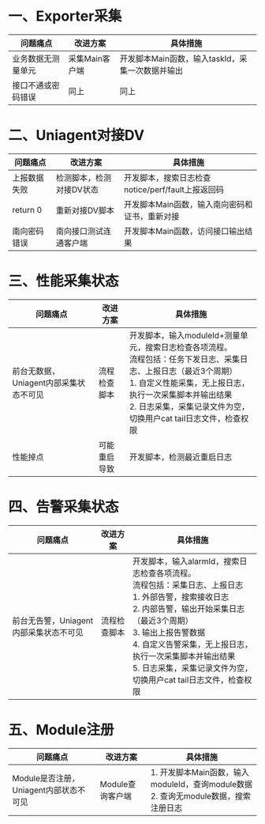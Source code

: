 # 一、Exporter采集

| 问题痛点           | 改进方案       | 具体措施                                         |
| ------------------ | -------------- | ------------------------------------------------ |
| 业务数据无测量单元 | 采集Main客户端 | 开发脚本Main函数，输入taskId，采集一次数据并输出 |
| 接口不通或密码错误 | 同上           | 同上                                             |

# 二、Uniagent对接DV

| 问题痛点     | 改进方案                 | 具体措施                                          |
| ------------ | ------------------------ | ------------------------------------------------- |
| 上报数据失败 | 检测脚本，检测对接DV状态 | 开发脚本，搜索日志检查notice/perf/fault上报返回码 |
| return 0     | 重新对接DV脚本           | 开发脚本Main函数，输入南向密码和证书，重新对接    |
| 南向密码错误 | 南向接口测试连通客户端   | 开发脚本Main函数，访问接口输出结果                |


# 三、性能采集状态

| 问题痛点                               | 改进方案     | 具体措施                                                                                                                                                                                                                                                     |
| -------------------------------------- | ------------ | ------------------------------------------------------------------------------------------------------------------------------------------------------------------------------------------------------------------------------------------------------------ |
| 前台无数据，Uniagent内部采集状态不可见 | 流程检查脚本 | 开发脚本，输入moduleId+测量单元，搜索日志检查各项流程。<br />流程包括：任务下发日志、采集日志、上报日志（最近3个周期）<br />1. 自定义性能采集，无上报日志，执行一次采集脚本并输出结果<br />2. 日志采集，采集记录文件为空，切换用户cat tail日志文件，检查权限 |
| 性能掉点                               | 可能重启导致 | 开发脚本，检测最近重启日志                                                                                                                                                                                                                                   |


# 四、告警采集状态

| 问题痛点                               | 改进方案     | 具体措施                                                                                                                                                                                                                                                                                                                        |
| -------------------------------------- | ------------ | ------------------------------------------------------------------------------------------------------------------------------------------------------------------------------------------------------------------------------------------------------------------------------------------------------------------------------- |
| 前台无告警，Uniagent内部采集状态不可见 | 流程检查脚本 | 开发脚本，输入alarmId，搜索日志检查各项流程。<br />流程包括：采集日志、上报日志<br />1. 外部告警，搜索接收日志<br />2. 内部告警，输出开始采集日志（最近3个周期）<br />3. 输出上报告警数据<br />4. 自定义告警采集，无上报日志，执行一次采集脚本并输出结果<br />5. 日志采集，采集记录文件为空，切换用户cat tail日志文件，检查权限 |



# 五、Module注册

| 问题痛点                               | 改进方案         | 具体措施                                                                                 |
| -------------------------------------- | ---------------- | ---------------------------------------------------------------------------------------- |
| Module是否注册，Uniagent内部状态不可见 | Module查询客户端 | 1. 开发脚本Main函数，输入moduleId，查询module数据<br />2. 查询无module数据，搜索注册日志 |
